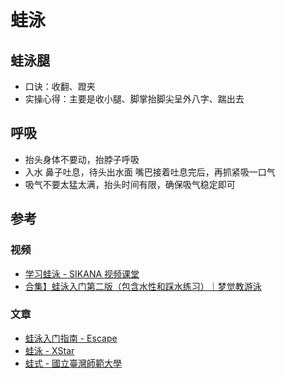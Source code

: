 # 蛙泳

## 蛙泳腿

- 口诀：收翻、蹬夹
- 实操心得：主要是收小腿、脚掌抬脚尖呈外八字、踹出去

## 呼吸

- 抬头身体不要动，抬脖子呼吸
- 入水 鼻子吐息，待头出水面 嘴巴接着吐息完后，再抓紧吸一口气
- 吸气不要太猛太满，抬头时间有限，确保吸气稳定即可

## 参考

### 视频

- [学习蛙泳 - SIKANA 视频课堂](https://www.youtube.com/playlist?list=PLKvYJEaJ8b1MtJtGhjyvDgFwNCFowLojR)
- [合集】蛙泳入门第二版（包含水性和踩水练习）｜梦觉教游泳](https://www.bilibili.com/video/BV1zA411p7TL/?spm_id_from=333.999.0.0&vd_source=dbef80bc8277c8f83112930421dc9d06)

### 文章

- [蛙泳入门指南 - Escape](https://www.escapelife.site/posts/f3cd7dbf.html)
- [蛙泳 - XStar](https://xstarcd.github.io/wiki/Bike/Breaststroke_swimming.html)
- [蛙式 - 國立臺灣師範大學](https://web.ntnu.edu.tw/~49430016/new_page_4)


